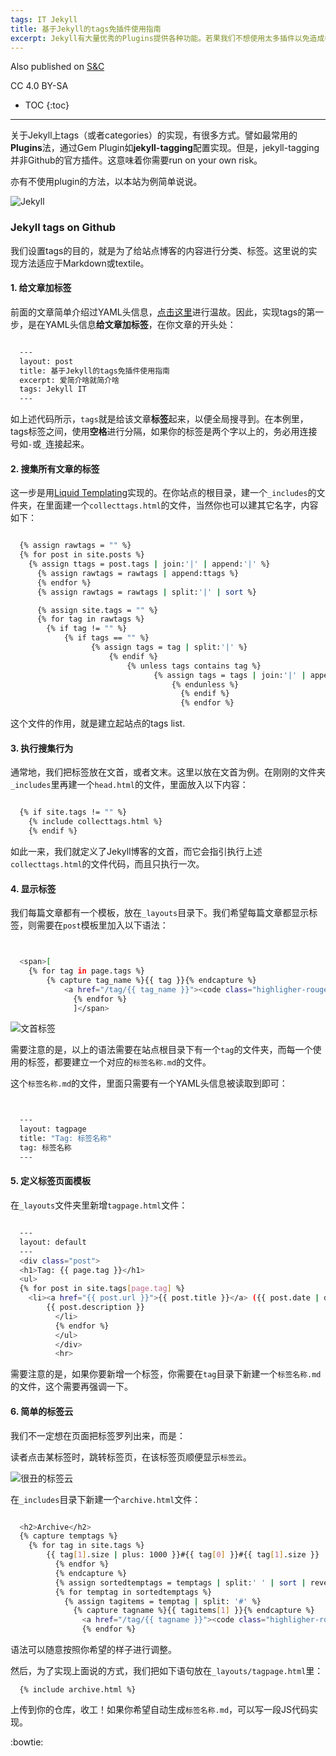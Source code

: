 ```yaml
---
tags: IT Jekyll
title: 基于Jekyll的tags免插件使用指南
excerpt: Jekyll有大量优秀的Plugins提供各种功能。若果我们不想使用太多插件以免造成各类兼容问题，怎样才能免插件实现tags？
---
```



Also published on [S&C](https://soandcandy.us)

CC 4.0 BY-SA

* TOC
{:toc}

----

关于Jekyll上tags（或者categories）的实现，有很多方式。譬如最常用的**Plugins**法，通过Gem Plugin如**jekyll-tagging**配置实现。但是，jekyll-tagging并非Github的官方插件。这意味着你需要run on your own risk。

亦有不使用plugin的方法，以本站为例简单说说。


![Jekyll](https://i.imgur.com/V1YEOqk.png)


### Jekyll tags on Github ###

我们设置tags的目的，就是为了给站点博客的内容进行分类、标签。这里说的实现方法适应于Markdown或textile。


#### 1. 给文章加标签 ####

前面的文章简单介绍过YAML头信息，[点击这里](http://soyee.me/Writing-with-jekyll)进行温故。因此，实现tags的第一步，是在YAML头信息**给文章加标签**，在你文章的开头处：


```bash

  ---
  layout: post
  title: 基于Jekyll的tags免插件使用指南
  excerpt: 爱简介啥就简介啥
  tags: Jekyll IT
  ---
```


如上述代码所示，`tags`就是给该文章**标签**起来，以便全局搜寻到。在本例里，tags标签之间，使用**空格**进行分隔，如果你的标签是两个字以上的，务必用连接号如`-`或`_`连接起来。


#### 2. 搜集所有文章的标签 ####

这一步是用[Liquid Templating](https://jekyllrb.com/docs/templates/)实现的。在你站点的根目录，建一个`_includes`的文件夹，在里面建一个`collecttags.html`的文件，当然你也可以建其它名字，内容如下：


```bash

  {% assign rawtags = "" %}
  {% for post in site.posts %}
    {% assign ttags = post.tags | join:'|' | append:'|' %}
      {% assign rawtags = rawtags | append:ttags %}
      {% endfor %}
      {% assign rawtags = rawtags | split:'|' | sort %}

      {% assign site.tags = "" %}
      {% for tag in rawtags %}
        {% if tag != "" %}
            {% if tags == "" %}
                  {% assign tags = tag | split:'|' %}
                      {% endif %}
                          {% unless tags contains tag %}
                                {% assign tags = tags | join:'|' | append:'|' | append:tag | split:'|' %}
                                    {% endunless %}
                                      {% endif %}
                                      {% endfor %}
```


这个文件的作用，就是建立起站点的tags list.


#### 3. 执行搜集行为 ####

通常地，我们把标签放在文首，或者文末。这里以放在文首为例。在刚刚的文件夹`_includes`里再建一个`head.html`的文件，里面放入以下内容：

```bash

  {% if site.tags != "" %}
    {% include collecttags.html %}
    {% endif %}

```

    
如此一来，我们就定义了Jekyll博客的文首，而它会指引执行上述`collecttags.html`的文件代码，而且只执行一次。


#### 4. 显示标签 ####

我们每篇文章都有一个模板，放在`_layouts`目录下。我们希望每篇文章都显示标签，则需要在`post`模板里加入以下语法：

```bash


  <span>[
    {% for tag in page.tags %}
        {% capture tag_name %}{{ tag }}{% endcapture %}
            <a href="/tag/{{ tag_name }}"><code class="highligher-rouge"><nobr>{{ tag_name }}</nobr></code>&nbsp;</a>
              {% endfor %}
              ]</span>

```


![文首标签](https://i.imgur.com/IChEDB1.png)

需要注意的是，以上的语法需要在站点根目录下有一个`tag`的文件夹，而每一个使用的标签，都要建立一个对应的`标签名称.md`的文件。

这个`标签名称.md`的文件，里面只需要有一个YAML头信息被读取到即可：

```bash


  ---
  layout: tagpage
  title: "Tag: 标签名称"
  tag: 标签名称
  ---

```



#### 5. 定义标签页面模板 ####

在`_layouts`文件夹里新增`tagpage.html`文件：


```bash

  ---
  layout: default
  ---
  <div class="post">
  <h1>Tag: {{ page.tag }}</h1>
  <ul>
  {% for post in site.tags[page.tag] %}
    <li><a href="{{ post.url }}">{{ post.title }}</a> ({{ post.date | date_to_string }})<br>
        {{ post.description }}
          </li>
          {% endfor %}
          </ul>
          </div>
          <hr>

```



需要注意的是，如果你要新增一个标签，你需要在`tag`目录下新建一个`标签名称.md`的文件，这个需要再强调一下。


#### 6. 简单的标签云 ####

我们不一定想在页面把标签罗列出来，而是：

读者点击某标签时，跳转标签页，在该标签页顺便显示`标签云`。


![很丑的标签云](https://i.imgur.com/OtijFbF.png)

在`_includes`目录下新建一个`archive.html`文件：

```bash

  <h2>Archive</h2>
  {% capture temptags %}
    {% for tag in site.tags %}
        {{ tag[1].size | plus: 1000 }}#{{ tag[0] }}#{{ tag[1].size }}
          {% endfor %}
          {% endcapture %}
          {% assign sortedtemptags = temptags | split:' ' | sort | reverse %}
          {% for temptag in sortedtemptags %}
            {% assign tagitems = temptag | split: '#' %}
              {% capture tagname %}{{ tagitems[1] }}{% endcapture %}
                <a href="/tag/{{ tagname }}"><code class="highligher-rouge"><nobr>{{ tagname }}</nobr></code></a>
                {% endfor %}

```


语法可以随意按照你希望的样子进行调整。

然后，为了实现上面说的方式，我们把如下语句放在`_layouts/tagpage.html`里：

```
  {% include archive.html %}
```


上传到你的仓库，收工！如果你希望自动生成`标签名称.md`，可以写一段JS代码实现。


:bowtie:



